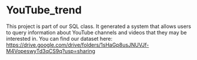 # YouTube_trend
This project is part of our SQL class. It generated a system that allows users to query information about YouTube channels and videos that they may be interested in. 
You can find our dataset here: https://drive.google.com/drive/folders/1sHaGp8usJNUVJf-M4VopeswyTd3qCS9q?usp=sharing
